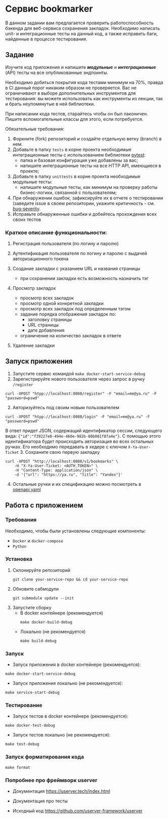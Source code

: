 # Сервис bookmarker

В данном задании вам предлагается проверить работоспособность бэкенда для веб-сервиса сохранения закладок.
Необходимо написать unit- и интеграционные тесты на данный код, а также исправить баги, найденные в процессе тестирования.

## Задание

Изучите код приложения и напишите _**модульные**_ и _**интеграционные**_ (API) тесты на все опубликованные эндпоинты.

Необходимо добиться покрытия кода тестами минимум на 70%, правда в CI данный порог никаким образом не проверяется.
Вас не ограничивают в выборе дополнительных инструментов для тестирования: вы можете использовать как инструменты из лекции, так и брать неупомянутые в ней библиотеки.

При написании кода тестов, старайтесь чтобы он был лаконичен. Пишите вспомогательные классы для этого, если потребуется.

Обязательные требования:
1. Форкните (fork) репозиторий и создайте отдельную ветку (branch) в нем.
2. Добавьте в папку `tests` в корне проекта необходимые интеграционные тесты с использованием библиотеки [pytest](https://docs.pytest.org/en/7.1.x/):
    - папка и базовая конфигурация уже добавлены за вас;
    - напишите интеграционные тесты на все HTTP API, имеющиеся в проекте;
3. Добавьте в папку `unittests` в корне проекта необходимые модульные тесты:
    - напишите модульные тесты, как минимум на проверку работы бизнес-логики, связанной с пользователям;
4. При обнаружении ошибок, зафиксируйте их в отчете о тестировании (заведите issue в своем репозитории, укажите критичность - см. [bug-severity](https://www.software-testing.by/blog/bug-severity/).
5. Исправьте обнаруженные ошибки и добейтесь прохождения всех своих тестов

### Краткое описание функциональности:

1. Регистрация пользователя (по логину и паролю)
2. Аутентификация пользователя по логину и паролю с выдачей авторизационного токена
3. Создание закладки с указанием URL и названия страницы
    - при сохранении закладки есть возможность назначить тэг

4. Просмотр закладок
    - просмотр всех закладок
    - просмотр одной конкретной закладки
    - просмотр всех закладок под определенным тэгом
    - задание порядка отображения закладок по:
        - заголовку страницы
        - URL страницы
        - дате добавления
    - ограничение на количество закладок в ответе
5. Удаление закладки


## Запуск приложения
1. Запустите сервис командой `make docker-start-service-debug`
2. Зарегистрируйте нового пользователя через запрос в ручку `/register`
```
curl -XPOST "htpp://localhost:8080/register" -F "email=me@ya.ru" -F "password=pswd"
```
2. Авторизуйтесь под своим новым пользователем
```
curl -XPOST "htpp://localhost:8080/login" -F "email=me@ya.ru" -F "password=pswd"
```
В ответ придет JSON, содержащий идентификатор сессии, следующего вида: `{"id":"f39227e0-494e-460e-982b-80b081f8fa4e"}`. С помощью этого идентификатора будет происходить авторизация во всех остальных ручках. Его необходимо передавать в хедере с ключом `X-Ya-User-Ticket` 
3. Сохраните свою первую закладку
```
curl -XPOST "http://localhost:8080/v1/bookmarks" \
    -H "X-Ya-User-Ticket: <AUTH_TOKEN>" \
    -H "Content-Type: application/json" \
    -d '{"url": "https://ya.ru", "title": "Yandex"}'
```
4. Остальные ручки и их спецификацию можно посмотреть в [openapi.yaml](openapi.yaml)

## Работа с приложением

### Требования

Необходимо, чтобы были установлены следующие компоненты:

- `Docker` и `docker-compose`
- `Python`

### Установка

1. Склонируйте репозиторий
    ```
    git clone your-service-repo && cd your-service-repo
    ```
2. Обновите сабмодули
   ```
   git submodule update --init
   ```
3. Запустите сборку
   - В docker контейнере (рекомендуется)
     ```
     make docker-build-debug
     ```
   - Локально (не рекомендуется)
     ```
     make build-debug
     ```

### Запуск

- Запуск приложения в docker контейнере (рекомендуется):
```commandline
make docker-start-service-debug
```

- Запуск приложения локально (не рекомендуется):
```commandline
make service-start-debug
```

### Тестирование

- Запуск тестов в docker контейнере (рекомендуется):
```commandline
make docker-test-debug
```

- Запуск тестов локально (не рекомендуется):
```commandline
make test-debug
```

### Запуск форматирования кода
```commandline
make format
```

### Попробнее про фреймворк userver

- Документация
  https://userver.tech/index.html

- Документация про тесты
    
- Исходный код
  https://github.com/userver-framework/userver
